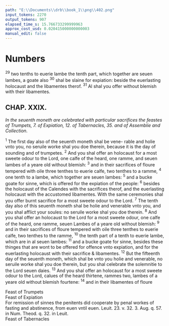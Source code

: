 ```yaml
---
path: "E:\\Documents\\drb\\book_1\\png\\402.png"
input_tokens: 2270
output_tokens: 907
elapsed_time_s: 15.766733299999963
approx_cost_usd: 0.020415000000000003
manual_edit: false
---
```

# Numbers

<sup>29</sup> two tenths to euerie lambe the tenth part, which together are seuen lambes, a goate also <sup>30</sup> shal be slaine for expiation: beside the euerlasting holocaust and the libamentes therof. <sup>31</sup> Al shal you offer without blemish with their libamentes.

## CHAP. XXIX.

*In the seuenth moneth are celebrated with particular sacrifices the feastes of Trumpets, 7. of Expiation, 12. of Tabernacles, 35. and of Assemblie and Collection.*

<sup>1</sup> The first day also of the seuenth moneth shal be vene- rable and holie vnto you, no seruile worke shal you doe therein, because it is the day of sounding and of trumpetes. <sup>2</sup> And you shal offer an holocaust for a most sweete odour to the Lord, one calfe of the heard, one ramme, and seuen lambes of a yeare old without blemish: <sup>3</sup> and in their sacrifices of floure tempered with oile three tenthes to euerie calfe, two tenthes to a ramme, <sup>4</sup> one tenth to a lambe, which together are seuen lambes: <sup>5</sup> and a bucke goate for sinne, which is offered for the expiation of the people: <sup>6</sup> besides the holocaust of the Calendes with the sacrifices therof, and the euerlasting holocaust with the accustomed libamentes. With the same ceremonies shal you offer burnt sacrifice for a most sweete odour to the Lord. <sup>7</sup> The tenth day also of this seuenth moneth shal be holie and venerable vnto you, and you shal afflict your soules: no seruile worke shal you doe therein. <sup>8</sup> And you shal offer an holocaust to the Lord for a most sweete odour, one calfe of the heard, one ramme, seuen Lambes of a yeare old without blemish: <sup>9</sup> and in their sacrifices of floure tempered with oile three tenthes to euerie calfe, two tenthes to the ramme, <sup>10</sup> the tenth part of a tenth to euerie lambe, which are in al seuen lambes: <sup>11</sup> and a bucke goate for sinne, besides these thinges that are wont to be offered for offence vnto expiation, and for the euerlasting holocaust with their sacrifice & libamentes. <sup>12</sup> But the fifteenth day of the seuenth moneth, which shal be vnto you holie and venerable, no seruile worke shal you doe therein, but you shal celebrate the solemnitie to the Lord seuen daies. <sup>13</sup> And you shal offer an holocaust for a most sweete odour to the Lord, calues of the heard thirtene, rammes two, lambes of a yeare old without blemish fourtene: <sup>14</sup> and in their libamentes of floure

<aside>Feast of Trumpets</aside>

<aside>Feast of Expiation</aside>

<aside>For remission of sinnes the penitents did cooperate by penal workes of fasting and abstinence, from euen vntil euen. Leuit. 23. v. 32. 3. Aug. q. 57. in Num. Theod. q. 32. in Leuit.</aside>

<aside>Feast of Tabernacles</aside>

[^1]: 17. In Num. Theod. q. 32. in Leuit.